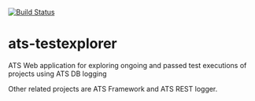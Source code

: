 [![Build Status](https://travis-ci.org/Axway/ats-testexplorer.svg?branch=master)](https://travis-ci.org/Axway/ats-testexplorer)

# ats-testexplorer
ATS Web application for exploring ongoing and passed test executions of projects using ATS DB logging

Other related projects are ATS Framework and ATS REST logger.
